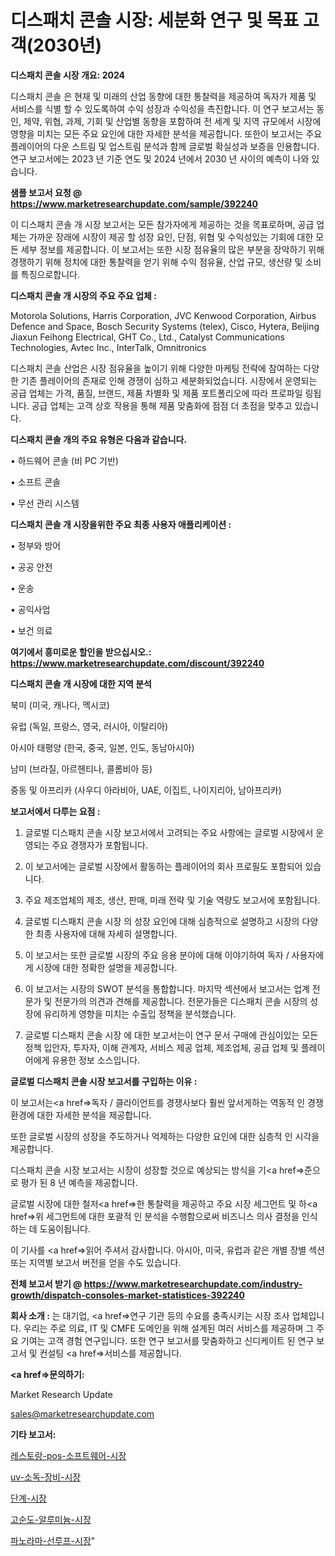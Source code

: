 # 디스패치 콘솔 시장: 세분화 연구 및 목표 고객(2030년)

<strong>디스패치 콘솔 시장 개요: 2024</strong>

디스패치 콘솔 은 현재 및 미래의 산업 동향에 대한 통찰력을 제공하여 독자가 제품 및 서비스를 식별 할 수 있도록하여 수익 성장과 수익성을 촉진합니다. 이 연구 보고서는 동인, 제약, 위협, 과제, 기회 및 산업별 동향을 포함하여 전 세계 및 지역 규모에서 시장에 영향을 미치는 모든 주요 요인에 대한 자세한 분석을 제공합니다. 또한이 보고서는 주요 플레이어의 다운 스트림 및 업스트림 분석과 함께 글로벌 확실성과 보증을 인용합니다. 연구 보고서에는 2023 년 기준 연도 및 2024 년에서 2030 년 사이의 예측이 나와 있습니다.



<strong>샘플 보고서 요청 @ <a href=https://www.marketresearchupdate.com/sample/392240>https://www.marketresearchupdate.com/sample/392240</a></strong>

이 디스패치 콘솔 개 시장 보고서는 모든 참가자에게 제공하는 것을 목표로하며, 공급 업체는 가까운 장래에 시장이 제공 할 성장 요인, 단점, 위협 및 수익성있는 기회에 대한 모든 세부 정보를 제공합니다. 이 보고서는 또한 시장 점유율의 많은 부분을 장악하기 위해 경쟁하기 위해 정치에 대한 통찰력을 얻기 위해 수익 점유율, 산업 규모, 생산량 및 소비를 특징으로합니다.



<strong>디스패치 콘솔 개 시장의 주요 주요 업체 :</strong>

Motorola Solutions, Harris Corporation, JVC Kenwood Corporation, Airbus Defence and Space, Bosch Security Systems (telex), Cisco, Hytera, Beijing Jiaxun Feihong Electrical, GHT Co., Ltd., Catalyst Communications Technologies, Avtec Inc., InterTalk, Omnitronics

디스패치 콘솔 산업은 시장 점유율을 높이기 위해 다양한 마케팅 전략에 참여하는 다양한 기존 플레이어의 존재로 인해 경쟁이 심하고 세분화되었습니다. 시장에서 운영되는 공급 업체는 가격, 품질, 브랜드, 제품 차별화 및 제품 포트폴리오에 따라 프로파일 링됩니다. 공급 업체는 고객 상호 작용을 통해 제품 맞춤화에 점점 더 초점을 맞추고 있습니다.



<strong>디스패치 콘솔 개의 주요 유형은 다음과 같습니다.</strong>

• 하드웨어 콘솔 (비 PC 기반)

• 소프트 콘솔

• 무선 관리 시스템



<strong>디스패치 콘솔 개 시장을위한 주요 최종 사용자 애플리케이션 :</strong>

• 정부와 방어

• 공공 안전

• 운송

• 공익사업

• 보건 의료



<strong>여기에서 흥미로운 할인을 받으십시오.: <a href=https://www.marketresearchupdate.com/discount/392240>https://www.marketresearchupdate.com/discount/392240</a></strong>



<strong>디스패치 콘솔 개 시장에 대한 지역 분석</strong>

북미 (미국, 캐나다, 멕시코)

유럽 (독일, 프랑스, 영국, 러시아, 이탈리아)

아시아 태평양 (한국, 중국, 일본, 인도, 동남아시아)

남미 (브라질, 아르헨티나, 콜롬비아 등)

중동 및 아프리카 (사우디 아라비아, UAE, 이집트, 나이지리아, 남아프리카)



<strong>보고서에서 다루는 요점 :</strong>

1. 글로벌 디스패치 콘솔 시장 보고서에서 고려되는 주요 사항에는 글로벌 시장에서 운영되는 주요 경쟁자가 포함됩니다.

2. 이 보고서에는 글로벌 시장에서 활동하는 플레이어의 회사 프로필도 포함되어 있습니다.

3. 주요 제조업체의 제조, 생산, 판매, 미래 전략 및 기술 역량도 보고서에 포함됩니다.

4. 글로벌 디스패치 콘솔 시장 의 성장 요인에 대해 심층적으로 설명하고 시장의 다양한 최종 사용자에 대해 자세히 설명합니다.

5. 이 보고서는 또한 글로벌 시장의 주요 응용 분야에 대해 이야기하여 독자 / 사용자에게 시장에 대한 정확한 설명을 제공합니다.

6. 이 보고서는 시장의 SWOT 분석을 통합합니다. 마지막 섹션에서 보고서는 업계 전문가 및 전문가의 의견과 견해를 제공합니다. 전문가들은 디스패치 콘솔 시장의 성장에 유리하게 영향을 미치는 수출입 정책을 분석했습니다.

7. 글로벌 디스패치 콘솔 시장 에 대한 보고서는이 연구 문서 구매에 관심이있는 모든 정책 입안자, 투자자, 이해 관계자, 서비스 제공 업체, 제조업체, 공급 업체 및 플레이어에게 유용한 정보 소스입니다.



<strong>글로벌 디스패치 콘솔 시장 보고서를 구입하는 이유 :</strong>

이 보고서는<a href=>독자 / 클</a>라이언트를 경쟁사보다 훨씬 앞서게하는 역동적 인 경쟁 환경에 대한 자세한 분석을 제공합니다.

또한 글로벌 시장의 성장을 주도하거나 억제하는 다양한 요인에 대한 심층적 인 시각을 제공합니다.

디스패치 콘솔 시장 보고서는 시장이 성장할 것으로 예상되는 방식을 기<a href=>준으로</a> 평가 된 8 년 예측을 제공합니다.

글로벌 시장에 대한 철저<a href=>한 통찰력</a>을 제공하고 주요 시장 세그먼트 및 하<a href=>위 세그</a>먼트에 대한 포괄적 인 분석을 수행함으로써 비즈니스 의사 결정을 인식하는 데 도움이됩니다.

이 기사를 <a href=>읽어 주</a>셔서 감사합니다. 아시아, 미국, 유럽과 같은 개별 장별 섹션 또는 지역별 보고서 버전을 얻을 수도 있습니다.



<strong>전체 보고서 받기 @ <a href=https://www.marketresearchupdate.com/industry-growth/dispatch-consoles-market-statistices-392240>https://www.marketresearchupdate.com/industry-growth/dispatch-consoles-market-statistices-392240</a></strong>



<strong>회사 소개 :</strong>
는 대기업, <a href=>연구 기</a>관 등의 수요를 충족시키는 시장 조사 업체입니다. 우리는 주로 의료, IT 및 CMFE 도메인을 위해 설계된 여러 서비스를 제공하며 그 주요 기여는 고객 경험 연구입니다. 또한 연구 보고서를 맞춤화하고 신디케이트 된 연구 보고서 및 컨설팅 <a href=>서비</a>스를 제공합니다.



<strong><a href=>문의하기:</a></strong>

Market Research Update

sales@marketresearchupdate.com



<strong>기타 보고서:</strong>

<a href=https://www.linkedin.com/pulse/레스토랑-pos-소프트웨어-시장-세분화-연구-및-목표-고객2029년/>레스토랑-pos-소프트웨어-시장</a>

<a href=https://www.linkedin.com/pulse/uv-소독-장비-시장-세분화-연구-및-목표-고객2029년-survey-savvy-insights-360-analysis-dyvof/>uv-소독-장비-시장</a>

<a href=https://www.linkedin.com/pulse/단계-시장-동향-및-성장-전망-survey-spotlight-pro-24-analysis-twtzf/>단계-시장</a>

<a href=https://www.linkedin.com/pulse/고순도-알루미늄-시장-경쟁-분석-및-성장-잠재력-2030-isdailynews-rwwof/>고순도-알루미늄-시장</a>

<a href=https://www.linkedin.com/pulse/파노라마-선루프-시장-경쟁-분석-및-성장-잠재력-2029-trendsetters-talk-360-analysis-fce2f/>파노라마-선루프-시장</a>"
